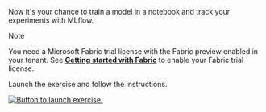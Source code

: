 Now it's your chance to train a model in a notebook and track your experiments with MLflow.

> [!NOTE]
> You need a Microsoft Fabric trial license with the Fabric preview enabled in your tenant. See [**Getting started with Fabric**](/fabric/get-started/fabric-trial) to enable your Fabric trial license.

Launch the exercise and follow the instructions.

[![Button to launch exercise.](../media/launch-exercise.png)](https://go.microsoft.com/fwlink/?linkid=2260159&azure-portal=true)
